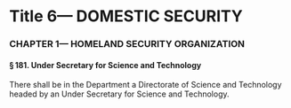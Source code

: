 
# Title 6— DOMESTIC SECURITY
### CHAPTER 1— HOMELAND SECURITY ORGANIZATION
#### § 181. Under Secretary for Science and Technology

There shall be in the Department a Directorate of Science and Technology headed by an Under Secretary for Science and Technology.

